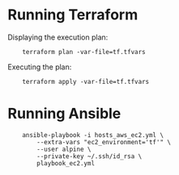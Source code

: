 # Running Terraform

Displaying the execution plan:

        terraform plan -var-file=tf.tfvars
        
Executing the plan:

        terraform apply -var-file=tf.tfvars

# Running Ansible

        ansible-playbook -i hosts_aws_ec2.yml \
            --extra-vars "ec2_environment='tf'" \
            --user alpine \
            --private-key ~/.ssh/id_rsa \
            playbook_ec2.yml
